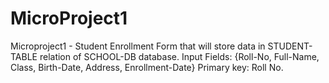 # MicroProject1
Microproject1 - Student Enrollment Form that will store data in STUDENT-TABLE relation of SCHOOL-DB database.  Input Fields: {Roll-No, Full-Name, Class, Birth-Date, Address, Enrollment-Date}  Primary key: Roll No.
